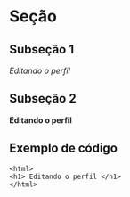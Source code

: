 # Seção
## Subseção 1
_Editando o perfil_

## Subseção 2
**Editando o perfil**

## Exemplo de código 

```
<html>
<h1> Editando o perfil </h1>
</html>
```
